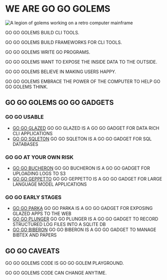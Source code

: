 # WE ARE GO GO GOLEMS

![A legion of golems working on a retro computer mainframe](https://user-images.githubusercontent.com/128441/217268049-95cb4ec4-51e0-47cd-9015-0a5b1c3c98d8.jpg)

GO GO GOLEMS BUILD CLI TOOLS.

GO GO GOLEMS BUILD FRAMEWORKS FOR CLI TOOLS.

GO GO GOLEMS WRITE GO PROGRAMS.

GO GO GOLEMS WANT TO EXPOSE THE INSIDE DATA TO THE OUTSIDE.

GO GO GOLEMS BELIEVE IN MAKING USERS HAPPY.

GO GO GOLEMS EMBRACE THE POWER OF THE COMPUTER TO HELP GO GO GOLEMS THINK.

## GO GO GOLEMS GO GO GADGETS

### GO GO USABLE

- [GO GO GLAZED](https://github.com/go-go-golems/glazed) GO GO GLAZED IS A GO GO GADGET FOR DATA RICH CLI APPLICATIONS
- [GO GO SQLETON](https://github.com/go-go-golems/sqleton) GO GO SQLETON IS A GO GO GADGET FOR SQL DATABASES

### GO GO AT YOUR OWN RISK

- [GO GO BUCHERON](https://github.com/go-go-golems/bucheron) GO GO BUCHERON IS A GO GO GADGET FOR UPLOADING LOGS TO S3
- [GO GO GEPPETTO](https://github.com/go-go-golems/geppetto) GO GO GEPPETTO IS A GO GO GADGET FOR LARGE LANGUAGE MODEL APPLICATIONS

### GO GO EARLY STAGES

- [GO GO PARKA](https://github.com/go-go-golems/parka) GO GO PARKA IS A GO GO GADGET FOR EXPOSING GLAZED APPS TO THE WEB
- [GO GO PLUNGER](https://github.com/go-go-golems/plunger) GO GO PLUNGER IS A GO GO GADGET TO RECORD STRUCTURED LOG FILES INTO A SQLITE DB
- [GO GO BIBERON](https://github.com/go-go-golems/biberon) GO GO BIBERON IS A GO GO GADGET TO MANAGE BIBTEX AND PAPERS

## GO GO CAVEATS

GO GO GOLEMS CODE IS GO GO GOLEM PLAYGROUND.

GO GO GOLEMS CODE CAN CHANGE ANYTIME.
